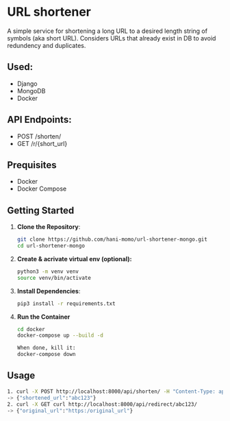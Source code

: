 # URL shortener
A simple service for shortening a long URL to a desired length string of symbols (aka short URL). Considers URLs that already exist in DB to avoid redundency and duplicates.

## Used:
- Django
- MongoDB
- Docker

## API Endpoints:
- POST /shorten/
- GET /r/{short_url}

## Prequisites
- Docker
- Docker Compose

## Getting Started
1. **Clone the Repository**:
   ```bash
   git clone https://github.com/hani-momo/url-shortener-mongo.git
   cd url-shortener-mongo

2. **Create & acrivate virtual env (optional):**
   ```bash
   python3 -m venv venv
   source venv/bin/activate
   
3. **Install Dependencies**:
   ```bash
   pip3 install -r requirements.txt

4. **Run the Container**
   ```bash
   cd docker
   docker-compose up --build -d

   When done, kill it:
   docker-compose down


## Usage
   ```bash
1. curl -X POST http://localhost:8000/api/shorten/ -H "Content-Type: application/json" -d '{"url": "http://example.com"}'
-> {"shortened_url":"abc123"}
2. curl -X GET curl http://localhost:8000/api/redirect/abc123/
-> {"original_url":"https:/original_url"}
